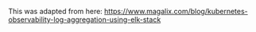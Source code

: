 This was adapted from here: https://www.magalix.com/blog/kubernetes-observability-log-aggregation-using-elk-stack
